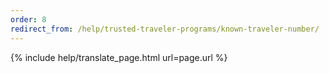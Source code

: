 ```yaml
---
order: 8
redirect_from: /help/trusted-traveler-programs/known-traveler-number/
---
```


{% include help/translate_page.html url=page.url %}
